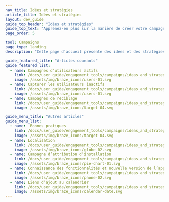 ```yaml
---
nav_title: Idées et stratégies
article_title: Idées et stratégies
layout: dev_guide
guide_top_header: "Idées et stratégies"
guide_top_text: "Apprenez-en plus sur la manière de créer votre campagne idéale avec ces exemples d’utilisation et d’autres idées."
page_order: 5

tool: Campaigns
page_type: landing
description: "Cette page d’accueil présente des idées et des stratégies de campagne. Vous trouverez ici des articles sur des sujets tels que la localisation, le reciblage, les bonnes pratiques, etc."

guide_featured_title: "Articles courants"
guide_featured_list:
  - name: Campagnes d’utilisateurs actifs
    link: /docs/user_guide/engagement_tools/campaigns/ideas_and_strategies/active_user_campaigns/
    image: /assets/img/braze_icons/users-01.svg
  - name: Capturer les utilisateurs inactifs
    link: /docs/user_guide/engagement_tools/campaigns/ideas_and_strategies/capturing_lapsing_users/
    image: /assets/img/braze_icons/users-01.svg
  - name: Campagnes de reciblage
    link: /docs/user_guide/engagement_tools/campaigns/ideas_and_strategies/retargeting_campaigns/
    image: /assets/img/braze_icons/target-04.svg

guide_menu_title: "Autres articles"
guide_menu_list:
  - name:  Bonnes pratiques
    link: /docs/user_guide/engagement_tools/campaigns/ideas_and_strategies/best_practices/
    image: /assets/img/braze_icons/target-04.svg
  - name: Localisation
    link: /docs/user_guide/engagement_tools/campaigns/ideas_and_strategies/localizing_a_campaign/
    image: /assets/img/braze_icons/globe-02.svg
  - name: Campagne d’attribution d’installation
    link: /docs/user_guide/engagement_tools/campaigns/ideas_and_strategies/install_attribution/
    image: /assets/img/braze_icons/pie-chart-01.svg
  - name: Connaissance des fonctionnalités et nouvelle version de l’application
    link: /docs/user_guide/engagement_tools/campaigns/ideas_and_strategies/new_features/
    image: /assets/img/braze_icons/phone-02.svg
  - name: Liens d’ajout au calendrier
    link: /docs/user_guide/engagement_tools/campaigns/ideas_and_strategies/add_to_calendar_links/
    image: /assets/img/braze_icons/calendar-date.svg
---
```

